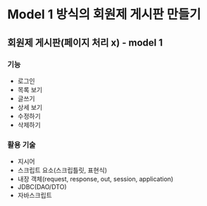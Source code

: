 # Model 1 방식의 회원제 게시판 만들기

## 회원제 게시판(페이지 처리 x) - model 1

### 기능
- 로그인
- 목록 보기
- 글쓰기
- 상세 보기
- 수정하기
- 삭제하기

### 활용 기술
- 지시어
- 스크립트 요소(스크립틀릿, 표현식)
- 내장 객체(request, response, out, session, application)
- JDBC(DAO/DTO)
- 자바스크립트
